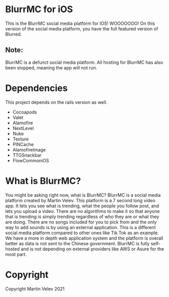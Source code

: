 # BlurrMC for iOS
This is the BlurrMC social media platform for IOS! WOOOOOOO!
On this version of the social media platform, you have the full featured version of Blurred.
## Note:
BlurrMC is a defunct social media platform. All hosting for BlurrMC has also been stopped, meaning the app will not run.
# Dependencies
This project depends on the rails version as well.
*  Cocoapods
* Valet
* Alamofire
* NextLevel
* Nuke
* Texture
* PINCache
* AlamofireImage
* TTGSnackbar
* FlowCommoniOS
# What is BlurrMC?
You might be asking right now, what is BlurrMC? BlurrMC is a social media platform created by Martin Velev. This platform is a 7 second long video app. It lets you see what is trending, what the people you follow post, and lets you upload a video. There are no algorithms to make it so that anyone that is trending is simply trending regardless of who they are or what they are doing. There are no songs included for you to pick from and the only way to add sounds is by using an external application. This is a different social media platform compared to other ones like Tik Tok as an example. We have a more in depth web application system and the platform is overall better as data is not sent to the Chinese government. BlurrMC is fully self-hosted and is not depending on external providers like AWS or Asure for the most part.
# Copyright
Copyright Martin Velev 2021
